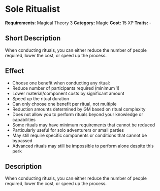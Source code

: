 # Sole Ritualist

**Requirements:** Magical Theory 3
**Category:** Magic
**Cost:** 15 XP
**Traits:** -


## Short Description
When conducting rituals, you can either reduce the number of people required, lower the cost, or speed up the process.

## Effect
- Choose one benefit when conducting any ritual:
- Reduce number of participants required (minimum 1)
- Lower material/component costs by significant amount
- Speed up the ritual duration
- Can only choose one benefit per ritual, not multiple
- Reduction amounts determined by GM based on ritual complexity
- Does not allow you to perform rituals beyond your knowledge or capabilities
- Some rituals may have minimum requirements that cannot be reduced
- Particularly useful for solo adventurers or small parties
- May still require specific components or conditions that cannot be bypassed
- Advanced rituals may still be impossible to perform alone despite this perk

## Description
When conducting rituals, you can either reduce the number of people required, lower the cost, or speed up the process.
